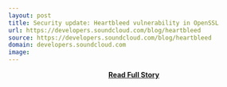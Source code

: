 ```yaml
---
layout: post
title: Security update: Heartbleed vulnerability in OpenSSL
url: https://developers.soundcloud.com/blog/heartbleed
source: https://developers.soundcloud.com/blog/heartbleed
domain: developers.soundcloud.com
image: 
---
```


<p></p>
<center><p><a href="https://developers.soundcloud.com/blog/heartbleed" style='padding:25px; font-sze:18px; font-weight: bold;'>Read Full Story</a></p></center>
